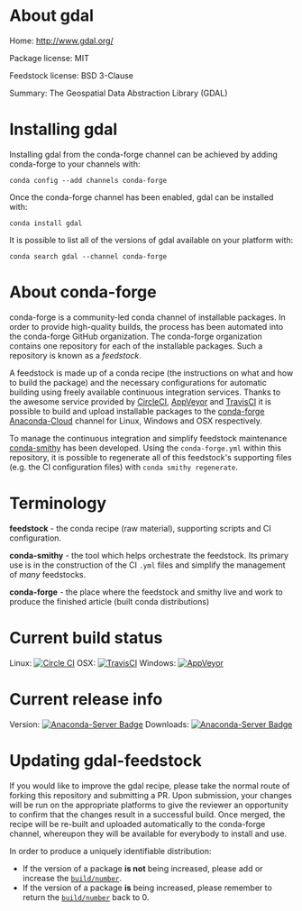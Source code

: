 About gdal
==========

Home: http://www.gdal.org/

Package license: MIT

Feedstock license: BSD 3-Clause

Summary: The Geospatial Data Abstraction Library (GDAL)



Installing gdal
===============

Installing gdal from the conda-forge channel can be achieved by adding conda-forge to your channels with:

```
conda config --add channels conda-forge
```

Once the conda-forge channel has been enabled, gdal can be installed with:

```
conda install gdal
```

It is possible to list all of the versions of gdal available on your platform with:

```
conda search gdal --channel conda-forge
```


About conda-forge
=================

conda-forge is a community-led conda channel of installable packages.
In order to provide high-quality builds, the process has been automated into the
conda-forge GitHub organization. The conda-forge organization contains one repository 
for each of the installable packages. Such a repository is known as a *feedstock*.

A feedstock is made up of a conda recipe (the instructions on what and how to build
the package) and the necessary configurations for automatic building using freely
available continuous integration services. Thanks to the awesome service provided by
[CircleCI](https://circleci.com/), [AppVeyor](http://www.appveyor.com/)
and [TravisCI](https://travis-ci.org/) it is possible to build and upload installable
packages to the [conda-forge](https://anaconda.org/conda-forge)
[Anaconda-Cloud](http://docs.anaconda.org/) channel for Linux, Windows and OSX respectively.

To manage the continuous integration and simplify feedstock maintenance
[conda-smithy](http://github.com/conda-forge/conda-smithy) has been developed.
Using the ``conda-forge.yml`` within this repository, it is possible to regenerate all of
this feedstock's supporting files (e.g. the CI configuration files) with ``conda smithy regenerate``.


Terminology
===========

**feedstock** - the conda recipe (raw material), supporting scripts and CI configuration.

**conda-smithy** - the tool which helps orchestrate the feedstock.
                   Its primary use is in the construction of the CI ``.yml`` files
                   and simplify the management of *many* feedstocks.

**conda-forge** - the place where the feedstock and smithy live and work to
                  produce the finished article (built conda distributions)

Current build status
====================
Linux: [![Circle CI](https://circleci.com/gh/conda-forge/gdal-feedstock.svg?style=svg)](https://circleci.com/gh/conda-forge/gdal-feedstock)
OSX: [![TravisCI](https://travis-ci.org/conda-forge/gdal-feedstock.svg?branch=master)](https://travis-ci.org/conda-forge/gdal-feedstock) 
Windows: [![AppVeyor](https://ci.appveyor.com/api/projects/status/github/conda-forge/gdal-feedstock?svg=True)](https://ci.appveyor.com/project/conda-forge/gdal-feedstock/branch/master)

Current release info
====================
Version: [![Anaconda-Server Badge](https://anaconda.org/conda-forge/gdal/badges/version.svg)](https://anaconda.org/conda-forge/gdal)
Downloads: [![Anaconda-Server Badge](https://anaconda.org/conda-forge/gdal/badges/downloads.svg)](https://anaconda.org/conda-forge/gdal)


Updating gdal-feedstock
=======================

If you would like to improve the gdal recipe, please take the normal
route of forking this repository and submitting a PR. Upon submission, your changes will
be run on the appropriate platforms to give the reviewer an opportunity to confirm that the
changes result in a successful build. Once merged, the recipe will be re-built and uploaded
automatically to the conda-forge channel, whereupon they will be available for everybody to
install and use.

In order to produce a uniquely identifiable distribution:
 * If the version of a package **is not** being increased, please add or increase
   the [``build/number``](http://conda.pydata.org/docs/building/meta-yaml.html#build-number-and-string). 
 * If the version of a package **is** being increased, please remember to return
   the [``build/number``](http://conda.pydata.org/docs/building/meta-yaml.html#build-number-and-string)
   back to 0.

